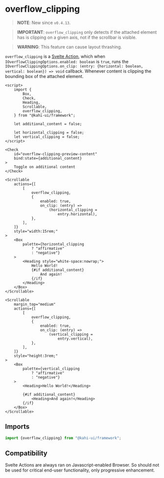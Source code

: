 # overflow_clipping

> **NOTE**: New since `v0.4.13`.

> **IMPORTANT**: `overflow_clipping` only detects if the attached element has is clipping on a given axis, not if the scrollbar is visible.

> **WARNING**: This feature can cause layout thrashing.

`overflow_clipping` is a [Svelte Action](https://svelte.dev/docs#use_action), which when `IOverflowClippingOptions.enabled: boolean` is `true`, runs the `IOverflowClippingOptions.on_clip: (entry: {horizontal: boolean, vertical: boolean}) => void` callback. Whenever content is clipping the bounding box of the attached element.

```svelte {title="overflow_clipping Preview" mode="repl"}
<script>
    import {
        Box,
        Check,
        Heading,
        Scrollable,
        overflow_clipping,
    } from "@kahi-ui/framework";

    let additional_content = false;

    let horizontal_clipping = false;
    let vertical_clipping = false;
</script>

<Check
    id="overflow-clipping-preview-content"
    bind:state={additional_content}
>
    Toggle on additional content
</Check>

<Scrollable
    actions={[
        [
            overflow_clipping,
            {
                enabled: true,
                on_clip: (entry) =>
                    (horizontal_clipping =
                        entry.horizontal),
            },
        ],
    ]}
    style="width:15rem;"
>
    <Box
        palette={horizontal_clipping
            ? "affirmative"
            : "negative"}
    >
        <Heading style="white-space:nowrap;">
            Hello World!
            {#if additional_content}
                And again!
            {/if}
        </Heading>
    </Box>
</Scrollable>

<Scrollable
    margin_top="medium"
    actions={[
        [
            overflow_clipping,
            {
                enabled: true,
                on_clip: (entry) =>
                    (vertical_clipping =
                        entry.vertical),
            },
        ],
    ]}
    style="height:3rem;"
>
    <Box
        palette={vertical_clipping
            ? "affirmative"
            : "negative"}
    >
        <Heading>Hello World!</Heading>

        {#if additional_content}
            <Heading>And again!</Heading>
        {/if}
    </Box>
</Scrollable>
```

## Imports

```javascript {title="overflow_clipping Imports"}
import {overflow_clipping} from "@kahi-ui/framework";
```

## Compatibility

Svelte Actions are always ran on Javascript-enabled Browser. So should not be used for critical end-user functionality, only progressive enhancement.
